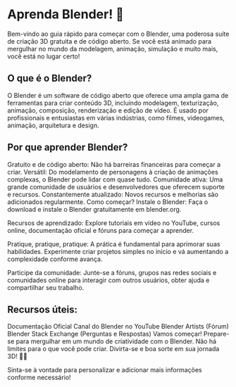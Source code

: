 # Aprenda Blender! 🎨

Bem-vindo ao guia rápido para começar com o Blender, uma poderosa suíte de criação 3D gratuita e de código aberto. Se você está animado para mergulhar no mundo da modelagem, animação, simulação e muito mais, você está no lugar certo!

## O que é o Blender?

O Blender é um software de código aberto que oferece uma ampla gama de ferramentas para criar conteúdo 3D, incluindo modelagem, texturização, animação, composição, renderização e edição de vídeo. É usado por profissionais e entusiastas em várias indústrias, como filmes, videogames, animação, arquitetura e design.

## Por que aprender Blender?

Gratuito e de código aberto: Não há barreiras financeiras para começar a criar.
Versátil: Do modelamento de personagens à criação de animações complexas, o Blender pode lidar com quase tudo.
Comunidade ativa: Uma grande comunidade de usuários e desenvolvedores que oferecem suporte e recursos.
Constantemente atualizado: Novos recursos e melhorias são adicionados regularmente.
Como começar?
Instale o Blender: Faça o download e instale o Blender gratuitamente em blender.org.

Recursos de aprendizado: Explore tutoriais em vídeo no YouTube, cursos online, documentação oficial e fóruns para começar a aprender.

Pratique, pratique, pratique: A prática é fundamental para aprimorar suas habilidades. Experimente criar projetos simples no início e vá aumentando a complexidade conforme avança.

Participe da comunidade: Junte-se a fóruns, grupos nas redes sociais e comunidades online para interagir com outros usuários, obter ajuda e compartilhar seu trabalho.

## Recursos úteis:

Documentação Oficial
Canal do Blender no YouTube
Blender Artists (Fórum)
Blender Stack Exchange (Perguntas e Respostas)
Vamos começar!
Prepare-se para mergulhar em um mundo de criatividade com o Blender. Não há limites para o que você pode criar. Divirta-se e boa sorte em sua jornada 3D! 🚀✨

Sinta-se à vontade para personalizar e adicionar mais informações conforme necessário!
